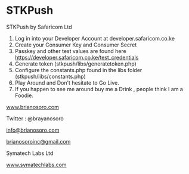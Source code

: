 # STKPush
STKPush by Safaricom Ltd

1. Log in into your Developer Account at developer.safaricom.co.ke
2. Create your Consumer Key and Consumer Secret
3. Passkey and other test values are found here https://developer.safaricom.co.ke/test_credentials 
4. Generate token (stkpush/libs/generatetoken.php)
5. Configure the constants.php found in the libs folder (stkpush/libs/constants.php)
6. Play Around and Don't hesitate to Go Live. 
7. If you happen to see me around buy me a Drink , people think I am a Foodie.

www.brianosoro.com

Twitter : @brayanosoro

info@brianosoro.com

brianosoroinc@gmail.com


Symatech Labs Ltd

www.symatechlabs.com
